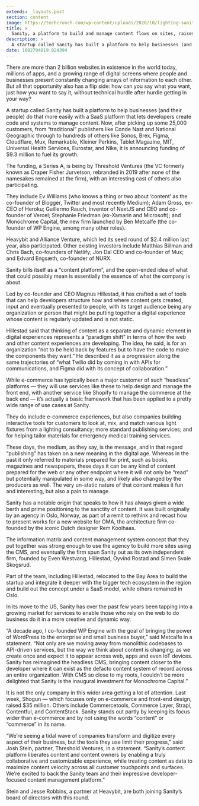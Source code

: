 ```yaml
--- 
extends: _layouts.post 
section: content 
image: https://techcrunch.com/wp-content/uploads/2020/10/lighting-sanity.jpg?w=600 
title: > 
  Sanity, a platform to build and manage content flows on sites, raises $9.3M from Ev Williams, Threshold and more – TechCrunch 
description: > 
  A startup called Sanity has built a platform to help businesses (and their people) do that more easily with a SaaS platform that lets developers create code and systems to manage content.Sanity bills itself as a “content platform”, and the open-ended idea of what that could possibly mean is essentially the essence of what the company is about.The very un-static nature of that content makes it fun and interesting, but also a pain to manage.Sanity stands out partly by keeping its focus wider than e-commerce and by not using the words “content” or “commerce” in its name.“Sanity’s content platform liberates content and content owners by enabling a truly collaborative and customizable experience, while treating content as data to maximize content velocity across all customer touchpoints and surfaces. 
date: 1602704019.024394 
--- 
```

There are more than 2 billion websites in existence in the world today, millions of apps, and a growing range of digital screens where people and businesses present constantly changing arrays of information to each other. But all that opportunity also has a flip side: how can you say what you want, just how you want to say it, without technical hurdle after hurdle getting in your way?

A startup called Sanity has built a platform to help businesses (and their people) do that more easily with a SaaS platform that lets developers create code and systems to manage content. Now, after picking up some 25,000 customers, from “traditional” publishers like Conde Nast and National Geographic through to hundreds of others like Sonos, Brex, Figma, Cloudflare, Mux, Remarkable, Kleiner Perkins, Tablet Magazine, MIT, Universal Health Services, Eurostar, and Nike, it is announcing funding of $9.3 million to fuel its growth.

The funding, a Series A, is being by Threshold Ventures (the VC formerly known as Draper Fisher Jurvetson, rebranded in 2019 after none of the namesakes remained at the firm), with an interesting cast of others also participating.

They include Ev Williams (who knows a thing or two about ‘content’ as the co-founder of Blogger, Twitter and most recently Medium); Adam Gross, ex-CEO of Heroku; Guillermo Rauch, inventor of NextJS and CEO and co-founder of Vercel; Stephanie Friedman (ex-Xamarin and Microsoft); and Monochrome Capital, the new firm launched by Ben Metcalfe (the co-founder of WP Engine, among many other roles).

Heavybit and Alliance Venture, which led its seed round of $2.4 million last year, also participated. Other existing investors include Matthias Biilman and Chris Bach, co-founders of Netlify; Jon Dal CEO and co-founder of Mux; and Edvard Engsæth, co-founder of NURX.

Sanity bills itself as a “content platform”, and the open-ended idea of what that could possibly mean is essentially the essence of what the company is about.

Led by co-founder and CEO Magnus Hillestad, it has crafted a set of tools that can help developers structure how and where content gets created, input and eventually presented to people, with its target audience being any organization or person that might be putting together a digital experience whose content is regularly updated and is not static.

Hillestad said that thinking of content as a separate and dynamic element in digital experiences represents a “paradigm shift” in terms of how the web and other content experiences are developing. The idea, he said, is for an organization “not to be held back by features but to have the code to make the components they want.” He described it as a progression along the same trajectories of “what Twilio did by coming in with APIs for communications, and Figma did with its concept of collaboration.”

While e-commerce has typically been a major customer of such “headless” platforms — they will use services like these to help design and manage the front end, with another service like Shopify to manage the commerce at the back end — it’s actually a basic framework that has been applied to a pretty wide range of use cases at Sanity.

They do include e-commerce experiences, but also companies building interactive tools for customers to look at, mix, and match various light fixtures from a lighting consultancy; more standard publishing services; and for helping tailor materials for emergency medical training services.

These days, the medium, as they say, is the message, and in that regard “publishing” has taken on a new meaning in the digital age. Whereas in the past it only referred to materials prepared for print, such as books, magazines and newspapers, these days it can be any kind of content prepared for the web or any other endpoint where it will not only be “read” but potentially manipulated in some way, and likely also changed by the producers as well. The very un-static nature of that content makes it fun and interesting, but also a pain to manage.

Sanity has a notable origin that speaks to how it has always given a wide berth and prime positioning to the sanctity of content. It was built originally by an agency in Oslo, Norway, as part of a remit to rethink and recast how to present works for a new website for OMA, the architecture firm co-founded by the iconic Dutch designer Rem Koolhaas.

The information matrix and content management system concept that they put together was strong enough to use the agency to build more sites using the CMS, and eventually the firm spun Sanity out as its own independent firm, founded by Even Westvang, Hillestad, Oyvind Rostad and Simen Svale Skogsrud.

Part of the team, including Hillestad, relocated to the Bay Area to build the startup and integrate it deeper with the bigger tech ecosystem in the region and build out the concept under a SaaS model, while others remained in Oslo.

In its move to the US, Sanity has over the past few years been tapping into a growing market for services to enable those who rely on the web to do business do it in a more creative and dynamic way.

“A decade ago, I co-founded WP Engine with the goal of bringing the power of WordPress to the enterprise and small business buyer,” said Metcalfe in a statement. “Not only are we moving away from monolithic codebases to API-driven services, but the way we think about content is changing; as we create once and expect it to appear across web, apps and even IoT devices. Sanity has reimagined the headless CMS, bringing content closer to the developer where it can exist as the defacto content system of record across an entire organization. With CMS so close to my roots, I couldn’t be more delighted that Sanity is the inaugural investment for Monochrome Capital.”

It is not the only company in this wider area getting a lot of attention. Last week, Shogun — which focuses only on e-commerce and front-end design, raised $35 million. Others include Commercetools, Commerce Layer, Strapi, Contentful, and ContentStack. Sanity stands out partly by keeping its focus wider than e-commerce and by not using the words “content” or “commerce” in its name.

“We’re seeing a tidal wave of companies transform and digitize every aspect of their business, but the tools they use limit their progress,” said Josh Stein, partner, Threshold Ventures, in a statement. “Sanity’s content platform liberates content and content owners by enabling a truly collaborative and customizable experience, while treating content as data to maximize content velocity across all customer touchpoints and surfaces. We’re excited to back the Sanity team and their impressive developer-focused content management platform.”

Stein and Jesse Robbins, a partner at Heavybit, are both joining Sanity’s board of directors with this round.
